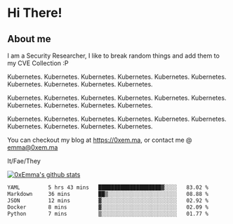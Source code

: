 # Hi There!

## About me
I am a Security Researcher, I like to break random things and add them to my CVE Collection :P 

Kubernetes. Kubernetes. Kubernetes. Kubernetes. Kubernetes. Kubernetes. Kubernetes. Kubernetes. Kubernetes. Kubernetes.

Kubernetes. Kubernetes. Kubernetes. Kubernetes. Kubernetes. Kubernetes. Kubernetes. Kubernetes. Kubernetes. Kubernetes.

Kubernetes. Kubernetes. Kubernetes. Kubernetes. Kubernetes. Kubernetes. Kubernetes. Kubernetes. Kubernetes. Kubernetes.

You can checkout my blog at https://0xem.ma, or contact me @ [emma@0xem.ma](mailto:emma@0xem.ma)

It/Fae/They

[![0xEmma's github stats](https://github-readme-stats.vercel.app/api?username=0xEmma&count_private=true&show_icons=true&theme=gruvbox)](https://github.com/0xEmma)
<!--START_SECTION:waka-->

```txt
YAML         5 hrs 43 mins   ████████████████████▓░░░░   83.02 %
Markdown     36 mins         ██▒░░░░░░░░░░░░░░░░░░░░░░   08.88 %
JSON         12 mins         ▓░░░░░░░░░░░░░░░░░░░░░░░░   02.92 %
Docker       8 mins          ▓░░░░░░░░░░░░░░░░░░░░░░░░   02.09 %
Python       7 mins          ▒░░░░░░░░░░░░░░░░░░░░░░░░   01.77 %
```

<!--END_SECTION:waka-->
